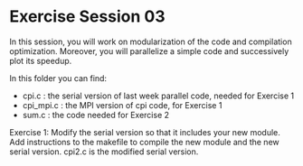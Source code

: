 # Exercise Session 03 #
In this session, you will work on modularization of the code and compilation optimization. Moreover, you will parallelize a simple code and successively plot its speedup. 

In this folder you can find:

* cpi.c : the serial version of last week parallel code, needed for Exercise 1
* cpi_mpi.c : the MPI version of cpi code, for Exercise 1
* sum.c : the code needed for Exercise 2 

Exercise 1:
Modify the serial version so that it includes your new module. Add instructions to the makefile to compile the new module and the new serial version.
cpi2.c is the modified serial version.

